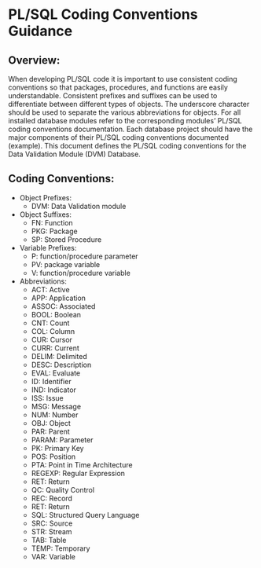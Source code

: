 # PL/SQL Coding Conventions Guidance
## Overview:
When developing PL/SQL code it is important to use consistent coding conventions so that packages, procedures, and functions are easily understandable.  Consistent prefixes and suffixes can be used to differentiate between different types of objects.  The underscore character should be used to separate the various abbreviations for objects.  For all installed database modules refer to the corresponding modules’ PL/SQL coding conventions documentation.  Each database project should have the major components of their PL/SQL coding conventions documented (example).  This document defines the PL/SQL coding conventions for the Data Validation Module (DVM) Database.

## Coding Conventions:
- Object Prefixes:
  - DVM: Data Validation module
- Object Suffixes:
  - FN: Function
  - PKG: Package
  - SP: Stored Procedure
- Variable Prefixes:
  - P: function/procedure parameter
  - PV: package variable
  - V: function/procedure variable
- Abbreviations:
  - ACT: Active
  - APP: Application
  - ASSOC: Associated
  - BOOL: Boolean
  - CNT: Count
  - COL: Column
  - CUR: Cursor
  - CURR: Current
  - DELIM: Delimited
  - DESC: Description
  - EVAL: Evaluate
  - ID: Identifier
  - IND: Indicator
  - ISS: Issue
  - MSG: Message
  - NUM: Number
  - OBJ: Object
  - PAR: Parent
  - PARAM: Parameter
  - PK: Primary Key
  - POS: Position
  - PTA: Point in Time Architecture
  - REGEXP: Regular Expression
  - RET: Return
  - QC: Quality Control
  - REC: Record
  - RET: Return
  - SQL: Structured Query Language
  - SRC: Source
  - STR: Stream
  - TAB: Table
  - TEMP: Temporary
  - VAR: Variable
